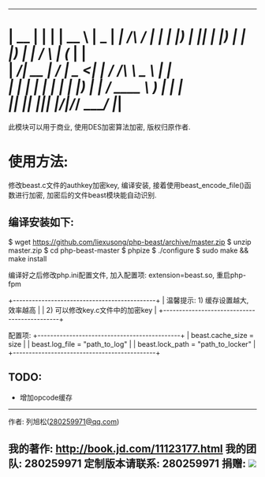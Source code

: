   _____  _    _ _____    ____  ______           _____ _______ 
 |  __ \| |  | |  __ \  |  _ \|  ____|   /\    / ____|__   __|
 | |__) | |__| | |__) | | |_) | |__     /  \  | (___    | |   
 |  ___/|  __  |  ___/  |  _ <|  __|   / /\ \  \___ \   | |   
 | |    | |  | | |      | |_) | |____ / ____ \ ____) |  | |   
 |_|    |_|  |_|_|      |____/|______/_/    \_\_____/   |_|   
==============================================================

此模块可以用于商业,
使用DES加密算法加密,
版权归原作者.


使用方法:
=========
修改beast.c文件的authkey加密key, 编译安装,
接着使用beast_encode_file()函数进行加密,
加密后的文件beast模块能自动识别.


编译安装如下:
-------------
$ wget https://github.com/liexusong/php-beast/archive/master.zip
$ unzip master.zip
$ cd php-beast-master
$ phpize
$ ./configure
$ sudo make && make install

编译好之后修改php.ini配置文件, 加入配置项: extension=beast.so, 重启php-fpm

+---------------------------------------------+
|  温馨提示: 1) 缓存设置越大, 效率越高        |
|            2) 可以修改key.c文件中的加密key  |
+---------------------------------------------+


配置项:
+---------------------------------------------+
| beast.cache_size = size                     |
| beast.log_file = "path_to_log"              |
| beast.lock_path = "path_to_locker"          |
+---------------------------------------------+

TODO:
-----
* 增加opcode缓存

------------------------------
作者: 列旭松(280259971@qq.com)

我的著作: http://book.jd.com/11123177.html
我的团队: 280259971
定制版本请联系: 280259971
捐赠:  <a href='http://me.alipay.com/liexusong'> <img src='https://img.alipay.com/sys/personalprod/style/mc/btn-index.png' /> </a>
------------------------------

